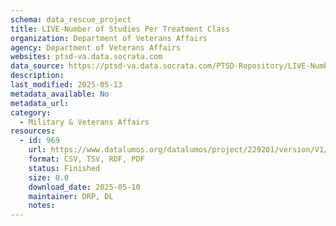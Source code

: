 ```yaml
---
schema: data_rescue_project 
title: LIVE-Number of Studies Per Treatment Class
organization: Department of Veterans Affairs
agency: Department of Veterans Affairs
websites: ptsd-va.data.socrata.com
data_source: https://ptsd-va.data.socrata.com/PTSD-Repository/LIVE-Number-of-Studies-Per-Treatment-Class/y7zw-dzxv
description: 
last_modified: 2025-05-13
metadata_available: No
metadata_url: 
category:
  - Military & Veterans Affairs 
resources:
  - id: 969
    url: https://www.datalumos.org/datalumos/project/229201/version/V1/view
    format: CSV, TSV, RDF, PDF
    status: Finished
    size: 0.0
    download_date: 2025-05-10
    maintainer: DRP, DL
    notes: 
---
```

